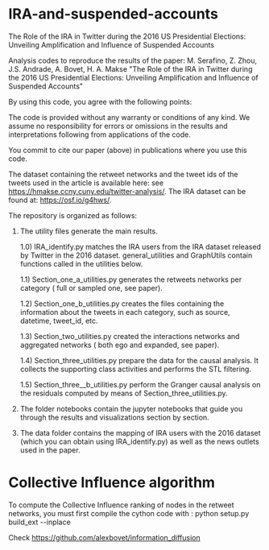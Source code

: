 # IRA-and-suspended-accounts
The Role of the IRA in Twitter during the 2016 US Presidential Elections: Unveiling Amplification and Influence of Suspended Accounts

Analysis codes to reproduce the results of the paper:
M. Serafino, Z. Zhou, J.S. Andrade, A. Bovet, H. A. Makse 
"The Role of the IRA in Twitter during the 2016 US Presidential Elections: Unveiling Amplification and Influence of Suspended Accounts"

By using this code, you agree with the following points:

The code is provided without any warranty or conditions of any kind. We assume no responsibility for errors or omissions in the results and interpretations following from applications of the code.

You commit to cite our paper (above) in publications where you use this code.

The dataset containing the retweet networks and the tweet ids of the tweets used in the article is available here: see https://hmakse.ccny.cuny.edu/twitter-analysis/.
The IRA dataset can be found at: https://osf.io/g4hws/.

The repository is organized as follows: 
1) The utility files generate the main results.
   
   1.0) IRA_identify.py matches the IRA users from the IRA dataset released by Twitter in the 2016 dataset. general_utilities and GraphUtils contain functions called in the utilities below.
   
   1.1) Section_one_a_utilities.py generates the retweets networks per category ( full or sampled one, see paper).

   1.2) Section_one_b_utilities.py creates the files containing the information about the tweets in each category, such as source, datetime, tweet_id, etc.

   1.3) Section_two_utilities.py  created the interactions networks and aggregated networks ( both ego and expanded, see paper).

   1.4) Section_three_utilities.py prepare the data for the causal analysis. It collects the  supporting class activities and performs the STL filtering.

   1.5) Section_three__b_utilities.py perform the Granger causal analysis on the residuals computed by means of Section_three_utilities.py.

   
2) The folder notebooks contain the jupyter notebooks that guide you through the results and visualizations section by section.

3) The data folder contains the mapping of IRA users with the 2016 dataset (which you can obtain using  IRA_identify.py) as well as the news outlets used in the paper.
   
# Collective Influence algorithm
To compute the Collective Influence ranking of nodes in the retweet networks, you must first compile the cython code with : python setup.py build_ext --inplace

Check https://github.com/alexbovet/information_diffusion
